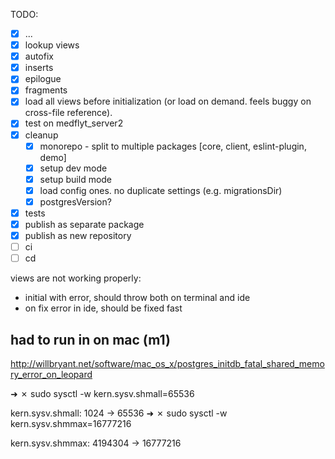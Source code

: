 TODO:
 - [x] ...
 - [x] lookup views
 - [x] autofix
 - [x] inserts
 - [x] epilogue
 - [x] fragments
 - [x] load all views before initialization (or load on demand. feels buggy on cross-file reference).
 - [x] test on medflyt_server2
 - [x] cleanup
    - [x] monorepo - split to multiple packages [core, client, eslint-plugin, demo]
    - [x] setup dev mode
    - [x] setup build mode
    - [x] load config ones. no duplicate settings (e.g. migrationsDir)
    - [x] postgresVersion?
 - [x] tests
 - [x] publish as separate package
 - [x] publish as new repository
 - [ ] ci
 - [ ] cd

 views are not working properly:
  - initial with error, should throw both on terminal and ide
  - on fix error in ide, should be fixed fast



## had to run in on mac (m1)
http://willbryant.net/software/mac_os_x/postgres_initdb_fatal_shared_memory_error_on_leopard

➜  ✗ sudo sysctl -w kern.sysv.shmall=65536

kern.sysv.shmall: 1024 -> 65536
➜  ✗ sudo sysctl -w kern.sysv.shmmax=16777216

kern.sysv.shmmax: 4194304 -> 16777216
